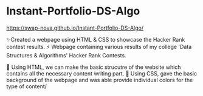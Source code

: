 # Instant-Portfolio-DS-Algo
https://swap-nova.github.io/Instant-Portfolio-DS-Algo/

✨Created a webpage using HTML &amp; CSS to showcase the Hacker Rank contest results.
⚡ Webpage containing various results of my college 'Data Structures & Algorithms' Hacker Rank Contests.

🌠 Using HTML, we can make the basic strucutre of the website which contains all the necessary content writing part.
🌠 Using CSS, gave the basic background of the webpage and was able provide individual colors for the type of content/

